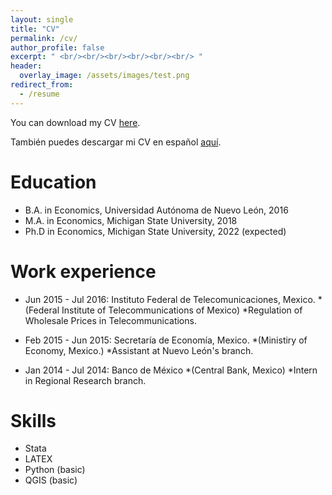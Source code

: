 ```yaml
---
layout: single
title: "CV"
permalink: /cv/
author_profile: false
excerpt: " <br/><br/><br/><br/><br/><br/> "
header:
  overlay_image: /assets/images/test.png
redirect_from:
  - /resume
---
```




You can download my CV [here](../files/CV.pdf).

También puedes descargar mi CV en español [aquí](../files/CV_spanish.pdf).

Education
======
* B.A. in Economics, Universidad Autónoma de Nuevo León, 2016
* M.A. in Economics, Michigan State University, 2018
* Ph.D in Economics, Michigan State University, 2022 (expected)

Work experience
======
* Jun 2015 - Jul 2016: Instituto Federal de Telecomunicaciones, Mexico. 
  *(Federal Institute of Telecommunications of Mexico)
  *Regulation of Wholesale Prices in Telecommunications.

* Feb 2015 - Jun 2015: Secretaría de Economía, Mexico. 
  *(Ministiry of Economy, Mexico.)
  *Assistant at Nuevo León's branch.

* Jan 2014 - Jul 2014: Banco de México
  *(Central Bank, Mexico)
  *Intern in Regional Research branch.

Skills
======
* Stata
* LATEX
* Python (basic)
* QGIS (basic)


